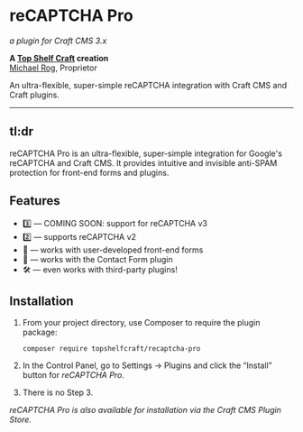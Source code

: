 # reCAPTCHA Pro

_a plugin for Craft CMS 3.x_

**A [Top Shelf Craft](https://topshelfcraft.com) creation**  
[Michael Rog](https://michaelrog.com), Proprietor

An ultra-flexible, super-simple reCAPTCHA integration with Craft CMS and Craft plugins.


* * *


## tl:dr

reCAPTCHA Pro is an ultra-flexible, super-simple integration for Google's reCAPTCHA and Craft CMS. It provides intuitive and invisible anti-SPAM protection for front-end forms and plugins.  


## Features

 - 3️⃣ — COMING SOON: support for reCAPTCHA v3
 - 2️⃣ — supports reCAPTCHA v2
 - 📝 — works with user-developed front-end forms
 - 💌 — works with the Contact Form plugin
 - 🛠 — even works with third-party plugins! 


## Installation

1. From your project directory, use Composer to require the plugin package:

   ```
   composer require topshelfcraft/recaptcha-pro
   ```

2. In the Control Panel, go to Settings → Plugins and click the “Install” button for _reCAPTCHA Pro_.

3. There is no Step 3.

_reCAPTCHA Pro is also available for installation via the Craft CMS Plugin Store._
